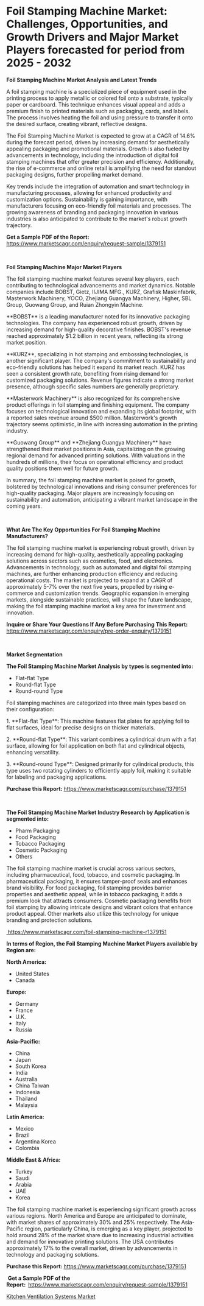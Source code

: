 <p><h1>Foil Stamping Machine Market: Challenges, Opportunities, and Growth Drivers and Major Market Players forecasted for period from 2025 - 2032</h1></p><p><strong>Foil Stamping Machine Market Analysis and Latest Trends</strong></p>
<p><p>A foil stamping machine is a specialized piece of equipment used in the printing process to apply metallic or colored foil onto a substrate, typically paper or cardboard. This technique enhances visual appeal and adds a premium finish to printed materials such as packaging, cards, and labels. The process involves heating the foil and using pressure to transfer it onto the desired surface, creating vibrant, reflective designs.</p><p>The Foil Stamping Machine Market is expected to grow at a CAGR of 14.6% during the forecast period, driven by increasing demand for aesthetically appealing packaging and promotional materials. Growth is also fueled by advancements in technology, including the introduction of digital foil stamping machines that offer greater precision and efficiency. Additionally, the rise of e-commerce and online retail is amplifying the need for standout packaging designs, further propelling market demand.</p><p>Key trends include the integration of automation and smart technology in manufacturing processes, allowing for enhanced productivity and customization options. Sustainability is gaining importance, with manufacturers focusing on eco-friendly foil materials and processes. The growing awareness of branding and packaging innovation in various industries is also anticipated to contribute to the market's robust growth trajectory.</p></p>
<p><strong>Get a Sample PDF of the Report:&nbsp;</strong> <a href="https://www.marketscagr.com/enquiry/request-sample/1379151?utm_campaign=2215&utm_medium=2&utm_source=Github&utm_content=ia&utm_term=16022025&utm_id=foil-stamping-machine">https://www.marketscagr.com/enquiry/request-sample/1379151</a></p>
<p>&nbsp;</p>
<p><strong>Foil Stamping Machine Major Market Players</strong></p>
<p><p>The foil stamping machine market features several key players, each contributing to technological advancements and market dynamics. Notable companies include BOBST, Gietz, IIJIMA MFG., KURZ, Grafisk Maskinfabrik, Masterwork Machinery, YOCO, Zhejiang Guangya Machinery, Higher, SBL Group, Guowang Group, and Ruian Zhongyin Machine.</p><p>**BOBST** is a leading manufacturer noted for its innovative packaging technologies. The company has experienced robust growth, driven by increasing demand for high-quality decorative finishes. BOBST's revenue reached approximately $1.2 billion in recent years, reflecting its strong market position.</p><p>**KURZ**, specializing in hot stamping and embossing technologies, is another significant player. The company's commitment to sustainability and eco-friendly solutions has helped it expand its market reach. KURZ has seen a consistent growth rate, benefiting from rising demand for customized packaging solutions. Revenue figures indicate a strong market presence, although specific sales numbers are generally proprietary.</p><p>**Masterwork Machinery** is also recognized for its comprehensive product offerings in foil stamping and finishing equipment. The company focuses on technological innovation and expanding its global footprint, with a reported sales revenue around $500 million. Masterwork's growth trajectory seems optimistic, in line with increasing automation in the printing industry.</p><p>**Guowang Group** and **Zhejiang Guangya Machinery** have strengthened their market positions in Asia, capitalizing on the growing regional demand for advanced printing solutions. With valuations in the hundreds of millions, their focus on operational efficiency and product quality positions them well for future growth.</p><p>In summary, the foil stamping machine market is poised for growth, bolstered by technological innovations and rising consumer preferences for high-quality packaging. Major players are increasingly focusing on sustainability and automation, anticipating a vibrant market landscape in the coming years.</p></p>
<p>&nbsp;</p>
<p><strong>What Are The Key Opportunities For Foil Stamping Machine Manufacturers?</strong></p>
<p><p>The foil stamping machine market is experiencing robust growth, driven by increasing demand for high-quality, aesthetically appealing packaging solutions across sectors such as cosmetics, food, and electronics. Advancements in technology, such as automated and digital foil stamping machines, are further enhancing production efficiency and reducing operational costs. The market is projected to expand at a CAGR of approximately 5-7% over the next five years, propelled by rising e-commerce and customization trends. Geographic expansion in emerging markets, alongside sustainable practices, will shape the future landscape, making the foil stamping machine market a key area for investment and innovation.</p></p>
<p><strong>Inquire or Share Your Questions If Any Before Purchasing This Report:</strong> <a href="https://www.marketscagr.com/enquiry/pre-order-enquiry/1379151?utm_campaign=2215&utm_medium=2&utm_source=Github&utm_content=ia&utm_term=16022025&utm_id=foil-stamping-machine">https://www.marketscagr.com/enquiry/pre-order-enquiry/1379151</a></p>
<p>&nbsp;</p>
<p><strong>Market Segmentation</strong></p>
<p><strong>The Foil Stamping Machine Market Analysis by types is segmented into:</strong></p>
<p><ul><li>Flat-flat Type</li><li>Round-flat Type</li><li>Round-round Type</li></ul></p>
<p><p>Foil stamping machines are categorized into three main types based on their configuration: </p><p>1. **Flat-flat Type**: This machine features flat plates for applying foil to flat surfaces, ideal for precise designs on thicker materials.</p><p>2. **Round-flat Type**: This variant combines a cylindrical drum with a flat surface, allowing for foil application on both flat and cylindrical objects, enhancing versatility.</p><p>3. **Round-round Type**: Designed primarily for cylindrical products, this type uses two rotating cylinders to efficiently apply foil, making it suitable for labeling and packaging applications.</p></p>
<p><strong>Purchase this Report:&nbsp;</strong><a href="https://www.marketscagr.com/purchase/1379151?utm_campaign=2215&utm_medium=2&utm_source=Github&utm_content=ia&utm_term=16022025&utm_id=foil-stamping-machine">https://www.marketscagr.com/purchase/1379151</a></p>
<p>&nbsp;</p>
<p><strong>The Foil Stamping Machine Market Industry Research by Application is segmented into:</strong></p>
<p><ul><li>Pharm Packaging</li><li>Food Packaging</li><li>Tobacco Packaging</li><li>Cosmetic Packaging</li><li>Others</li></ul></p>
<p><p>The foil stamping machine market is crucial across various sectors, including pharmaceutical, food, tobacco, and cosmetic packaging. In pharmaceutical packaging, it ensures tamper-proof seals and enhances brand visibility. For food packaging, foil stamping provides barrier properties and aesthetic appeal, while in tobacco packaging, it adds a premium look that attracts consumers. Cosmetic packaging benefits from foil stamping by allowing intricate designs and vibrant colors that enhance product appeal. Other markets also utilize this technology for unique branding and protection solutions.</p></p>
<p><a href="https://www.marketscagr.com/foil-stamping-machine-r1379151?utm_campaign=2215&utm_medium=2&utm_source=Github&utm_content=ia&utm_term=16022025&utm_id=foil-stamping-machine">&nbsp;https://www.marketscagr.com/foil-stamping-machine-r1379151</a></p>
<p><strong>In terms of Region, the Foil Stamping Machine Market Players available by Region are:</strong></p>
<p>
    <p> <strong> North America: </strong>
        <ul>
            <li>United States</li>
            <li>Canada</li>
        </ul>
        </p> 
    <p> <strong> Europe: </strong>
        <ul>
            <li>Germany</li>
            <li>France</li>
            <li>U.K.</li>
            <li>Italy</li>
            <li>Russia</li>
        </ul>
        </p> 
    <p> <strong> Asia-Pacific: </strong>
        <ul>
            <li>China</li>
            <li>Japan</li>
            <li>South Korea</li>
            <li>India</li>
            <li>Australia</li>
            <li>China Taiwan</li>
            <li>Indonesia</li>
            <li>Thailand</li>
            <li>Malaysia</li>
        </ul>
        </p> 
    <p> <strong> Latin America: </strong>
        <ul>
            <li>Mexico</li>
            <li>Brazil</li>
            <li>Argentina Korea</li>
            <li>Colombia</li>
        </ul>
        </p> 
    <p> <strong> Middle East & Africa: </strong>
        <ul>
            <li>Turkey</li>
            <li>Saudi</li>
            <li>Arabia</li>
            <li>UAE</li>
            <li>Korea</li>
        </ul>
    </p>
    </p>
<p><p>The foil stamping machine market is experiencing significant growth across various regions. North America and Europe are anticipated to dominate, with market shares of approximately 30% and 25% respectively. The Asia-Pacific region, particularly China, is emerging as a key player, projected to hold around 28% of the market share due to increasing industrial activities and demand for innovative printing solutions. The USA contributes approximately 17% to the overall market, driven by advancements in technology and packaging solutions.</p></p>
<p><strong>Purchase this Report: </strong><a href="https://www.marketscagr.com/purchase/1379151?utm_campaign=2215&utm_medium=2&utm_source=Github&utm_content=ia&utm_term=16022025&utm_id=foil-stamping-machine">https://www.marketscagr.com/purchase/1379151</a></p>
<p>&nbsp;<strong>Get a Sample PDF of the Report:&nbsp;&nbsp;</strong><a href="https://www.marketscagr.com/enquiry/request-sample/1379151?utm_campaign=2215&utm_medium=2&utm_source=Github&utm_content=ia&utm_term=16022025&utm_id=foil-stamping-machine">https://www.marketscagr.com/enquiry/request-sample/1379151</a></p>
<p><strong></strong></p>
<p><p><a href="https://github.com/manesros8/Market-Research-Report-List-1/blob/main/kitchen-ventilation-systems-market.md?utm_campaign=2215&utm_medium=2&utm_source=Github&utm_content=ia&utm_term=16022025&utm_id=foil-stamping-machine">Kitchen Ventilation Systems Market</a></p></p>